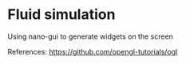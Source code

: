 # Fluid simulation


Using nano-gui to generate widgets on the screen

References:
https://github.com/opengl-tutorials/ogl